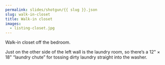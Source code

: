 ```yaml
---
permalink: slides/shotgun/{{ slug }}.json
slug: walk-in-closet
title: Walk-in closet
images:
  - listing-closet.jpg
---
```

Walk-in closet off the bedroom.

Just on the other side of the left wall is the laundry room, so there’s a 12" × 18" “laundry chute” for tossing dirty laundry straight into the washer.
